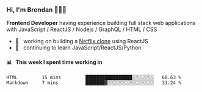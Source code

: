 ### Hi, I'm Brendan 👨🏻‍💻

<b>Frontend Developer</b> having experience building full stack web applications with JavaScript / ReactJS / Nodejs / GraphQL / HTML / CSS</p>

 - 🚀 	&nbsp; working on building a [Netflix clone](https://github.com/brendantfinn/netflix-clone) using ReactJS
 - 🌱 	&nbsp; continuing to learn JavaScript/ReactJS/Python

 
 
#### 📊 	&nbsp; This week I spent time working in
<!--START_SECTION:waka-->
```text
HTML         15 mins         █████████████████░░░░░░░░   68.63 % 
Markdown     7 mins          ███████▓░░░░░░░░░░░░░░░░░   31.24 % 
```
<!--END_SECTION:waka-->
